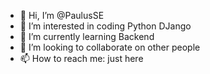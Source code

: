- 👋 Hi, I’m @PaulusSE
- 👀 I’m interested in coding Python DJango
- 🌱 I’m currently learning Backend
- 💞️ I’m looking to collaborate on other people
- 📫 How to reach me: just here

<!---
PaulusSE/PaulusSE is a ✨ special ✨ repository because its `README.md` (this file) appears on your GitHub profile.
You can click the Preview link to take a look at your changes.
--->
